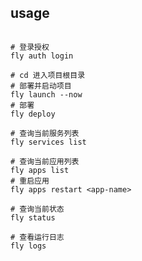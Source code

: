 

## usage

```shell

```

```shell
# 登录授权
fly auth login 

# cd 进入项目根目录
# 部署并启动项目
fly launch --now 
# 部署
fly deploy

# 查询当前服务列表
fly services list

# 查询当前应用列表
fly apps list
# 重启应用
fly apps restart <app-name>

# 查询当前状态
fly status

# 查看运行日志
fly logs
```